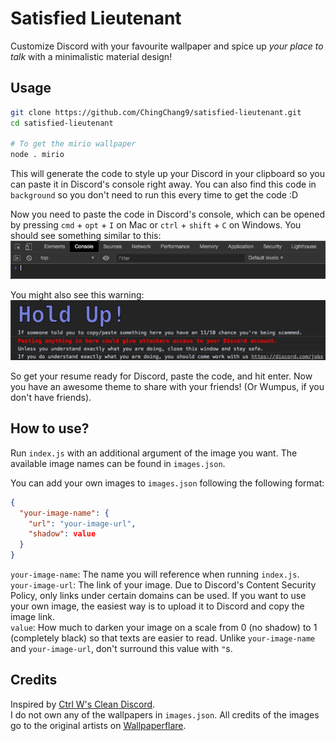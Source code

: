 # Satisfied Lieutenant
Customize Discord with your favourite wallpaper and spice up _your place to talk_ with a minimalistic material design!

## Usage
```bash
git clone https://github.com/ChingChang9/satisfied-lieutenant.git
cd satisfied-lieutenant

# To get the mirio wallpaper
node . mirio
```
This will generate the code to style up your Discord in your clipboard so you can paste it in Discord's console right away. You can also find this code in `background` so you don't need to run this every time to get the code :D

Now you need to paste the code in Discord's console, which can be opened by pressing `cmd` + `opt` + `I` on Mac or `ctrl` + `shift` + `C` on Windows. You should see something similar to this:
![Chrome Developer Console](./examples/console.jpg)

You might also see this warning:
![Discord console warning](./examples/warning.jpg)

So get your resume ready for Discord, paste the code, and hit enter. Now you have an awesome theme to share with your friends! (Or Wumpus, if you don't have friends).

## How to use?
Run `index.js` with an additional argument of the image you want. The available image names can be found in `images.json`.

You can add your own images to `images.json` following the following format:
```json
{
  "your-image-name": {
    "url": "your-image-url",
    "shadow": value
  }
}
```
`your-image-name`: The name you will reference when running `index.js`. \
`your-image-url`: The link of your image. Due to Discord's Content Security Policy, only links under certain domains can be used. If you want to use your own image, the easiest way is to upload it to Discord and copy the image link. \
`value`: How much to darken your image on a scale from 0 (no shadow) to 1 (completely black) so that texts are easier to read. Unlike `your-image-name` and `your-image-url`, don't surround this value with `"`s.

## Credits
Inspired by [Ctrl W's Clean Discord](https://userstyles.org/styles/175290/clean-discord). \
I do not own any of the wallpapers in `images.json`. All credits of the images go to the original artists on [Wallpaperflare](https://www.wallpaperflare.com/).